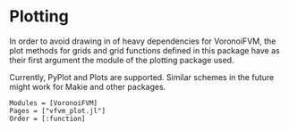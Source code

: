 # Plotting
In order to avoid drawing in of heavy dependencies for VoronoiFVM,
the plot methods for grids and grid functions defined in this package
have as their first argument the module of the plotting package used.

Currently, PyPlot and Plots are supported. Similar schemes in the future
might work for Makie and other packages.


```@autodocs
Modules = [VoronoiFVM]
Pages = ["vfvm_plot.jl"]
Order = [:function]
```
